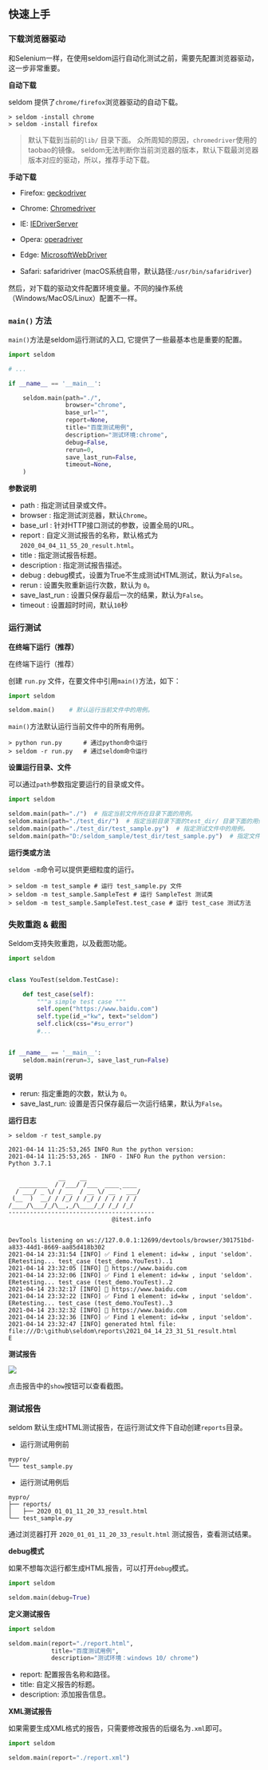 ## 快速上手


### 下载浏览器驱动

和Selenium一样，在使用seldom运行自动化测试之前，需要先配置浏览器驱动，这一步非常重要。

__自动下载__

seldom 提供了`chrome/firefox`浏览器驱动的自动下载。

```shell
> seldom -install chrome
> seldom -install firefox
```

> 默认下载到当前的`lib/` 目录下面。 
> 众所周知的原因，`chromedriver`使用的taobao的镜像。 
> seldom无法判断你当前浏览器的版本，默认下载最浏览器版本对应的驱动，所以，推荐手动下载。

__手动下载__

* Firefox: [geckodriver](https://github.com/mozilla/geckodriver/releases)

* Chrome: [Chromedriver](https://sites.google.com/a/chromium.org/chromedriver/home)

* IE: [IEDriverServer](http://selenium-release.storage.googleapis.com/index.html)

* Opera: [operadriver](https://github.com/operasoftware/operachromiumdriver/releases)

* Edge: [MicrosoftWebDriver](https://developer.microsoft.com/en-us/microsoft-edge/tools/webdriver)

* Safari: safaridriver (macOS系统自带，默认路径:`/usr/bin/safaridriver`)


然后，对下载的驱动文件配置环境变量。不同的操作系统（Windows/MacOS/Linux）配置不一样。


### `main()` 方法

`main()`方法是seldom运行测试的入口, 它提供了一些最基本也是重要的配置。

```python
import seldom

# ...

if __name__ == '__main__':

    seldom.main(path="./",
                browser="chrome",
                base_url="",
                report=None,
                title="百度测试用例",
                description="测试环境:chrome",
                debug=False,
                rerun=0,
                save_last_run=False,
                timeout=None,
    )
```

__参数说明__


* path : 指定测试目录或文件。
* browser : 指定测试浏览器，默认`Chrome`。
* base_url : 针对HTTP接口测试的参数，设置全局的URL。
* report : 自定义测试报告的名称，默认格式为`2020_04_04_11_55_20_result.html`。
* title : 指定测试报告标题。
* description : 指定测试报告描述。
* debug : debug模式，设置为True不生成测试HTML测试，默认为`False`。
* rerun : 设置失败重新运行次数，默认为 `0`。
* save_last_run : 设置只保存最后一次的结果，默认为`False`。
* timeout : 设置超时时间，默认`10`秒

### 运行测试

__在终端下运行（推荐）__

在终端下运行（推荐）

创建 `run.py` 文件，在要文件中引用`main()`方法，如下：

```py
import seldom

seldom.main()    # 默认运行当前文件中的用例。
```

`main()`方法默认运行当前文件中的所有用例。

```shell
> python run.py      # 通过python命令运行
> seldom -r run.py   # 通过seldom命令运行
```

__设置运行目录、文件__

可以通过`path`参数指定要运行的目录或文件。

```py
import seldom

seldom.main(path="./")  # 指定当前文件所在目录下面的用例。
seldom.main(path="./test_dir/")  # 指定当前目录下面的test_dir/ 目录下面的用例。
seldom.main(path="./test_dir/test_sample.py")  # 指定测试文件中的用例。
seldom.main(path="D:/seldom_sample/test_dir/test_sample.py")  # 指定文件的绝对路径。
```

__运行类或方法__

`seldom -m`命令可以提供更细粒度的运行。

```shell
> seldom -m test_sample # 运行 test_sample.py 文件
> seldom -m test_sample.SampleTest # 运行 SampleTest 测试类
> seldom -m test_sample.SampleTest.test_case # 运行 test_case 测试方法
```


### 失败重跑 & 截图

Seldom支持失败重跑，以及截图功能。

```python
import seldom


class YouTest(seldom.TestCase):

    def test_case(self):
        """a simple test case """
        self.open("https://www.baidu.com")
        self.type(id_="kw", text="seldom")
        self.click(css="#su_error")
        #...


if __name__ == '__main__':
    seldom.main(rerun=3, save_last_run=False)
```

__说明__

* rerun: 指定重跑的次数，默认为 `0`。
* save_last_run: 设置是否只保存最后一次运行结果，默认为`False`。

__运行日志__

```shell
> seldom -r test_sample.py

2021-04-14 11:25:53,265 INFO Run the python version:
2021-04-14 11:25:53,265 - INFO - INFO Run the python version:
Python 3.7.1

              __    __
   ________  / /___/ /___  ____ ____
  / ___/ _ \/ / __  / __ \/ __ ` ___/
 (__  )  __/ / /_/ / /_/ / / / / / /
/____/\___/_/\__,_/\____/_/ /_/ /_/
-----------------------------------------
                             @itest.info


DevTools listening on ws://127.0.0.1:12699/devtools/browser/301751bd-a833-44d1-8669-aa85d418b302
2021-04-14 23:31:54 [INFO] ✅ Find 1 element: id=kw , input 'seldom'.
ERetesting... test_case (test_demo.YouTest)..1
2021-04-14 23:32:05 [INFO] 📖 https://www.baidu.com
2021-04-14 23:32:06 [INFO] ✅ Find 1 element: id=kw , input 'seldom'.
ERetesting... test_case (test_demo.YouTest)..2
2021-04-14 23:32:17 [INFO] 📖 https://www.baidu.com
2021-04-14 23:32:22 [INFO] ✅ Find 1 element: id=kw , input 'seldom'.
ERetesting... test_case (test_demo.YouTest)..3
2021-04-14 23:32:32 [INFO] 📖 https://www.baidu.com
2021-04-14 23:32:36 [INFO] ✅ Find 1 element: id=kw , input 'seldom'.
2021-04-14 23:32:47 [INFO] generated html file: file:///D:\github\seldom\reports\2021_04_14_23_31_51_result.html
E
```

__测试报告__

![](./image/report.png)

点击报告中的`show`按钮可以查看截图。


### 测试报告

seldom 默认生成HTML测试报告，在运行测试文件下自动创建`reports`目录。

* 运行测试用例前

```shell
mypro/
└── test_sample.py
```

* 运行测试用例后

```shell
mypro/
├── reports/
│   ├── 2020_01_01_11_20_33_result.html
└── test_sample.py
```

通过浏览器打开 `2020_01_01_11_20_33_result.html` 测试报告，查看测试结果。

__debug模式__

如果不想每次运行都生成HTML报告，可以打开`debug`模式。

```py
import seldom

seldom.main(debug=True)
```

__定义测试报告__


```py
import seldom

seldom.main(report="./report.html",
            title="百度测试用例",
            description="测试环境：windows 10/ chrome")
```

* report: 配置报告名称和路径。
* title: 自定义报告的标题。
* description: 添加报告信息。

__XML测试报告__

如果需要生成XML格式的报告，只需要修改报告的后缀名为`.xml`即可。

```py
import seldom

seldom.main(report="./report.xml")
```

